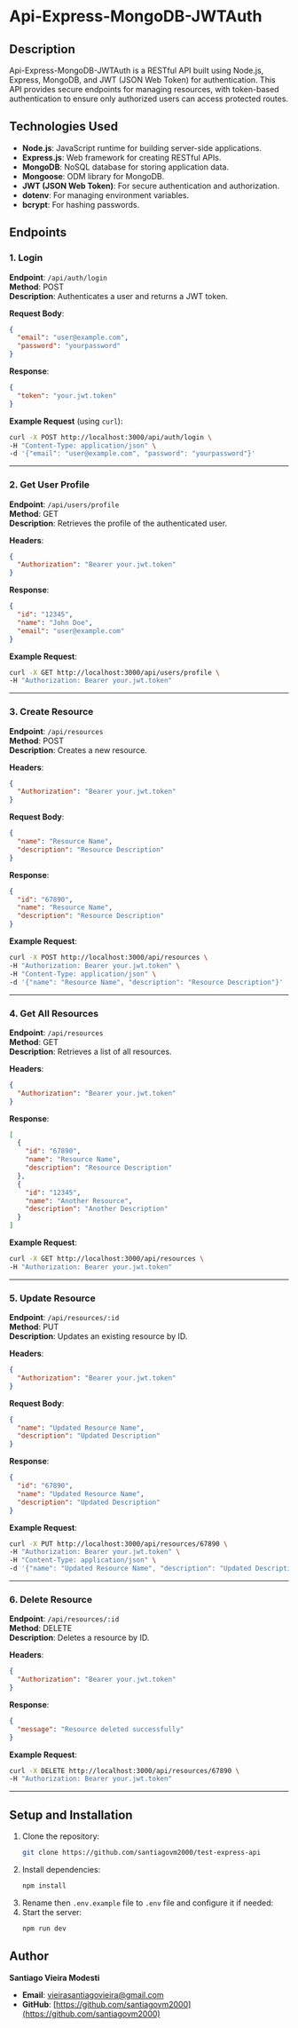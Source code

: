 # Api-Express-MongoDB-JWTAuth

## Description

Api-Express-MongoDB-JWTAuth is a RESTful API built using Node.js, Express, MongoDB, and JWT (JSON Web Token) for authentication. This API provides secure endpoints for managing resources, with token-based authentication to ensure only authorized users can access protected routes.

## Technologies Used

- **Node.js**: JavaScript runtime for building server-side applications.
- **Express.js**: Web framework for creating RESTful APIs.
- **MongoDB**: NoSQL database for storing application data.
- **Mongoose**: ODM library for MongoDB.
- **JWT (JSON Web Token)**: For secure authentication and authorization.
- **dotenv**: For managing environment variables.
- **bcrypt**: For hashing passwords.

## Endpoints

### 1. Login

**Endpoint**: `/api/auth/login`  
**Method**: POST  
**Description**: Authenticates a user and returns a JWT token.

**Request Body**:

```json
{
  "email": "user@example.com",
  "password": "yourpassword"
}
```

**Response**:

```json
{
  "token": "your.jwt.token"
}
```

**Example Request** (using `curl`):

```bash
curl -X POST http://localhost:3000/api/auth/login \
-H "Content-Type: application/json" \
-d '{"email": "user@example.com", "password": "yourpassword"}'
```

---

### 2. Get User Profile

**Endpoint**: `/api/users/profile`  
**Method**: GET  
**Description**: Retrieves the profile of the authenticated user.

**Headers**:

```json
{
  "Authorization": "Bearer your.jwt.token"
}
```

**Response**:

```json
{
  "id": "12345",
  "name": "John Doe",
  "email": "user@example.com"
}
```

**Example Request**:

```bash
curl -X GET http://localhost:3000/api/users/profile \
-H "Authorization: Bearer your.jwt.token"
```

---

### 3. Create Resource

**Endpoint**: `/api/resources`  
**Method**: POST  
**Description**: Creates a new resource.

**Headers**:

```json
{
  "Authorization": "Bearer your.jwt.token"
}
```

**Request Body**:

```json
{
  "name": "Resource Name",
  "description": "Resource Description"
}
```

**Response**:

```json
{
  "id": "67890",
  "name": "Resource Name",
  "description": "Resource Description"
}
```

**Example Request**:

```bash
curl -X POST http://localhost:3000/api/resources \
-H "Authorization: Bearer your.jwt.token" \
-H "Content-Type: application/json" \
-d '{"name": "Resource Name", "description": "Resource Description"}'
```

---

### 4. Get All Resources

**Endpoint**: `/api/resources`  
**Method**: GET  
**Description**: Retrieves a list of all resources.

**Headers**:

```json
{
  "Authorization": "Bearer your.jwt.token"
}
```

**Response**:

```json
[
  {
    "id": "67890",
    "name": "Resource Name",
    "description": "Resource Description"
  },
  {
    "id": "12345",
    "name": "Another Resource",
    "description": "Another Description"
  }
]
```

**Example Request**:

```bash
curl -X GET http://localhost:3000/api/resources \
-H "Authorization: Bearer your.jwt.token"
```

---

### 5. Update Resource

**Endpoint**: `/api/resources/:id`  
**Method**: PUT  
**Description**: Updates an existing resource by ID.

**Headers**:

```json
{
  "Authorization": "Bearer your.jwt.token"
}
```

**Request Body**:

```json
{
  "name": "Updated Resource Name",
  "description": "Updated Description"
}
```

**Response**:

```json
{
  "id": "67890",
  "name": "Updated Resource Name",
  "description": "Updated Description"
}
```

**Example Request**:

```bash
curl -X PUT http://localhost:3000/api/resources/67890 \
-H "Authorization: Bearer your.jwt.token" \
-H "Content-Type: application/json" \
-d '{"name": "Updated Resource Name", "description": "Updated Description"}'
```

---

### 6. Delete Resource

**Endpoint**: `/api/resources/:id`  
**Method**: DELETE  
**Description**: Deletes a resource by ID.

**Headers**:

```json
{
  "Authorization": "Bearer your.jwt.token"
}
```

**Response**:

```json
{
  "message": "Resource deleted successfully"
}
```

**Example Request**:

```bash
curl -X DELETE http://localhost:3000/api/resources/67890 \
-H "Authorization: Bearer your.jwt.token"
```

---

## Setup and Installation

1. Clone the repository:
   ```bash
   git clone https://github.com/santiagovm2000/test-express-api
   ```
2. Install dependencies:
   ```bash
   npm install
   ```
3. Rename then `.env.example` file to `.env` file and configure it if needed:
4. Start the server:
   ```bash
   npm run dev
   ```

## Author

**Santiago Vieira Modesti**

- **Email**: [vieirasantiagovieira@gmail.com](mailto:vieirasantiagovieira@gmail.com)
- **GitHub**: [https://github.com/santiagovm2000](https://github.com/santiagovm2000)
